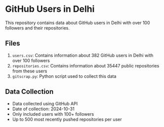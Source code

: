 # GitHub Users in Delhi

This repository contains data about GitHub users in Delhi with over 100 followers and their repositories.

## Files

1. `users.csv`: Contains information about 382 GitHub users in Delhi with over 100 followers
2. `repositories.csv`: Contains information about 35447 public repositories from these users
3. `gitscrap.py`: Python script used to collect this data

## Data Collection

- Data collected using GitHub API
- Date of collection: 2024-10-31
- Only included users with 100+ followers
- Up to 500 most recently pushed repositories per user
